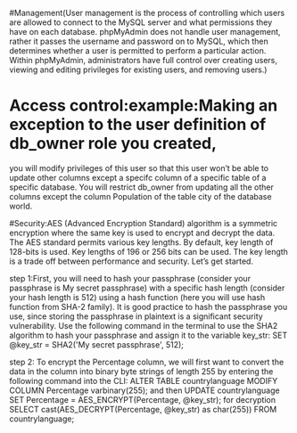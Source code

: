 #Management(User management is the process of controlling which users are allowed to connect to the MySQL server and what permissions they have on each database. 
phpMyAdmin does not handle user management, rather it passes the username and password on to MySQL, 
which then determines whether a user is permitted to perform a particular action. Within phpMyAdmin, 
administrators have full control over creating users, viewing and editing privileges for existing users, and removing users.)


# Access control:example:Making an exception to the user definition of db_owner role you created,
you will modify privileges of this user so that this user won’t be able to update other columns except a specifc column of a specific table of a specific database.
You will restrict db_owner from updating all the other columns except the column Population of the table city of the database world.



#Security:AES (Advanced Encryption Standard) algorithm is a symmetric encryption where the same key is used to encrypt and decrypt the data. The AES standard permits various key lengths. By default, key length of 128-bits is used. Key lengths of 196 or 256 bits can be used. The key length is a trade off between performance and security. Let’s get started.

step 1:First, you will need to hash your passphrase (consider your passphrase is My secret passphrase) with a specific hash length (consider your hash length is 512) using a hash function (here you will use hash function from SHA-2 family). It is good practice to hash the passphrase you use, since storing the passphrase in plaintext is a significant security vulnerability. Use the following command in the terminal to use the SHA2 algorithm to hash your passphrase and assign it to the variable key_str:
SET @key_str = SHA2('My secret passphrase', 512);

step 2:
To encrypt the Percentage column, we will first want to convert the data in the column into binary byte strings of length 255
by entering the following command into the CLI:
ALTER TABLE countrylanguage MODIFY COLUMN Percentage varbinary(255); and then
UPDATE countrylanguage SET Percentage = AES_ENCRYPT(Percentage, @key_str);
for decryption
SELECT cast(AES_DECRYPT(Percentage, @key_str) as char(255)) FROM countrylanguage;










